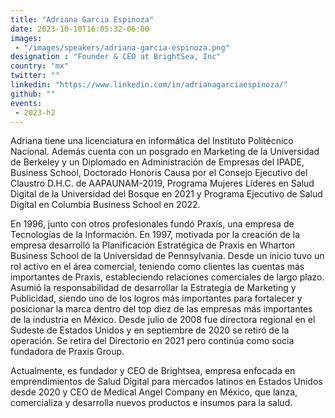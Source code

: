 ```yaml
---
title: "Adriana Garcia Espinoza"
date: 2023-10-10T16:05:32-06:00
images: 
 - "/images/speakers/adriana-garcia-espinoza.png"
designation : "Founder & CEO at BrightSea, Inc"
country: "mx"
twitter: ""
linkedin: "https://www.linkedin.com/in/adrianagarciaespinoza/"
github: ""
events: 
 - 2023-h2
---
```


Adriana tiene una licenciatura en informática del Instituto Politécnico Nacional. Además cuenta con un posgrado en Marketing de la Universidad de Berkeley y un Diplomado en Administración de Empresas del IPADE, Business School, Doctorado Honoris Causa por el Consejo Ejecutivo del Claustro D.H.C. de AAPAUNAM-2019, Programa Mujeres Líderes en Salud Digital de la Universidad del Bosque en 2021 y Programa Ejecutivo de Salud Digital en Columbia Business School en 2022.

En 1996, junto con otros profesionales fundó Praxis, una empresa de Tecnologías de la Información. En 1997, motivada por la creación de la empresa desarrolló la Planificación Estratégica de Praxis en Wharton Business School de la Universidad de Pennsylvania. Desde un inicio tuvo un rol activo en el área comercial, teniendo como clientes las cuentas más importantes de Praxis, estableciendo relaciones comerciales de largo plazo. Asumió la responsabilidad de desarrollar la Estrategia de Marketing y Publicidad, siendo uno de los logros más importantes para fortalecer y posicionar la marca dentro del top diez de las empresas más importantes de la industria en México. Desde julio de 2008 fue directora regional en el Sudeste de Estados Unidos y en septiembre de 2020 se retiró de la operación. Se retira del Directorio en 2021 pero continúa como socia fundadora de Praxis Group.

Actualmente, es fundador y CEO de Brightsea, empresa enfocada en emprendimientos de Salud Digital para mercados latinos en Estados Unidos desde 2020 y CEO de Medical Angel Company en México, que lanza, comercializa y desarrolla nuevos productos e insumos para la salud.
